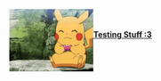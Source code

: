 <img align="left" height="30%" width="30%" src="pikachu-pokemon.gif">
<a href="https://promtotears.github.io">
<br>
<h4>Testing Stuff :3</h4><br>
</a>
